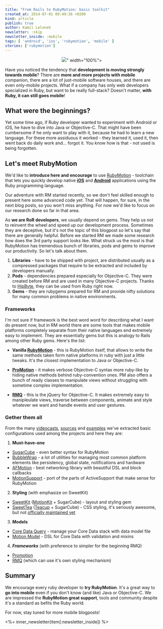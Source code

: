 ```yaml
---
title: "From Rails to RubyMotion: basic toolkit"
created_at: 2014-07-01 09:49:36 +0200
kind: article
publish: true
author: Kamil Lelonek
newsletter: :skip
newsletter_inside: :mobile
tags: [ 'android', 'ios', 'rubymotion', 'mobile' ]
stories: ['rubymotion']
---
```


<p>
  <figure align="center">
    <img src="<%= src_fit("mobile/go-mobile.jpg") %>" width="100%">
  </figure>
</p>

Have you noticed the tendency that **development is moving strongly towards mobile**? There are **more and more projects with mobile** companion, there are a lot of just-mobile software houses, and there are even only-mobile projects.
What if a company has only web developers specialized in Ruby, but want to be really full-stack? Doesn't matter, **with Ruby, it can still goes mobile**!

<!-- more -->

## What were the beginnings?

Yet some time ago, if Ruby developer wanted to experiment with Android or iOS, he have to dive into Java or Objective-C. That might have been cumbersome if he only want to play with it, because he had to learn a new language. For these more assiduous it worked - they learned it, used it, then went back do daily work and... forgot it. You know how is that - not used is being forgotten.

## Let's meet RubyMotion

We'd like to **introduce here and encourage** to use [RubyMotion](http://rubymotion.com/) - toolchain that lets you quickly develop native **[iOS](https://github.com/HipByte/RubyMotionSamples/tree/master/ios)** and **[Android](https://github.com/HipByte/RubyMotionSamples/tree/master/android)** applications using the Ruby programming language.

Our adventure with RM started recently, so we don't feel skilled enough to present here some advanced code yet. That will happen, for sure, in the next blog posts, so you won't miss anything. For now we'd like to focus on our research done so far in that area.

As **we are RoR developers**, we usually depend on gems. They help us not to reinvent the wheel and speed up our development process. Sometimes they are deceptive, but it's not the topic of this blogpost so let's say that there are generally helpful.
Before we started RM we made some research how does the 3rd party support looks like. What struck us the most is that RubyMotion has tremendous bunch of libraries, pods and gems to improve our productivity. So let's talk about them.

1. **Libraries** - have to be shipped with project, are distributed usually as a compressed packages that require to be extracted and included by developers manually.
2. **Pods** - dependencies prepared especially for Objective-C. They were created before RM and are used in many Objective-C projects. Thanks to [HipByte](https://github.com/HipByte/motion-cocoapods), they can be used from Ruby right now.
3. **Gems** - they are rubygems prepared for RM and provide nifty solutions for many common problems in native environments.

### Frameworks
I'm not sure if framework is the best word word for describing what I want do present now, but in RM world there are some tools that makes mobile platforms completely separate from their native languages end extremely easy to implement. They are essentially gems but this is analogy to Rails among other Ruby gems. Here's the list:

- **Vanilla [RubyMotion](http://www.rubymotion.com/features/)** - this is RubyMotion itself, that allows to write the same methods taken form native platforms in ruby with just a little tweaks. It's the closest implementation to Java or Objective-C.

- **[ProMotion](https://github.com/clearsightstudio/ProMotion)** - it makes verbose Objective-C syntax more ruby-like by hiding native methods behind ruby-convention ones. PM also offers a bunch of ready classes to manipulate views without struggling with sometime complex implementation.

- **[RMQ](http://infinitered.com/rmq/)** - this is the jQuery for Objective-C. It makes extremely easy to manipleulate views, traverse between components, animate and style whatever we want and handle events and user gestures.

### Gether them all
From the many [videocasts](http://bigbinary.com/videos/learn-rubymotion), [sources](http://rubymotion-tutorial.com/) and [examples](http://confreaks.com/videos?search=rubymotion) we've extracted basic configurations used among the projects and here they are:

1. **Must-have-one**
 - [SugarCube](https://github.com/rubymotion/sugarcube) - even better syntax for RubyMotion
 - [BubbleWrap](https://github.com/rubymotion/BubbleWrap) - a lot of utilities for managing most common platform elements like persistency, global state, notifications and hardware
 - [AFMotion](https://github.com/usepropeller/afmotion) - best networking library with beautiful DSL and block callbacks
 - [MotionSupport](https://github.com/rubymotion/motion-support) - port of the parts of ActiveSupport that make sense for RubyMotion<p/>

2. **Styling** (with emphasize on SweetKit)
 - [SweetKit](https://github.com/motion-kit/sweet-kit) ([MotionKit](https://github.com/motion-kit/motion-kit) + SugarCube) - layout and styling gem
 - [SweetTea](https://github.com/colinta/sweettea) ([Teacup](https://github.com/colinta/teacup) + SugarCube) - CSS styling, it's seriously awesome, but not [officially maintained yet](https://github.com/motion-kit/motion-kit#goodbye-teacup)<p/>
 
3. **Models**
 - [Core Data Query](https://github.com/infinitered/cdq) -  manage your Core Data stack with data model file
 - [Motion Model](https://github.com/sxross/MotionModel) - DSL for Core Data with validation and mixins<p/>

4. ***Frameworks*** (with preference to simpler for the beginning RMQ)
 - [Promotion](https://github.com/clearsightstudio/ProMotion)
 - [RMQ](https://github.com/infinitered/rmq) (which can use it's own styling mechanism)<p/>

## Summary
We encourage every ruby developer to **try RubyMotion**. It's a great way to **go into mobile** even if you don't know (and like) Java or Objective-C. We are impressed the **RubyMotion great support**, tools and community despite it's a standard as befits the Ruby world.

For now, stay tuned for more mobile blogposts!


<%= inner_newsletter(item[:newsletter_inside]) %>
